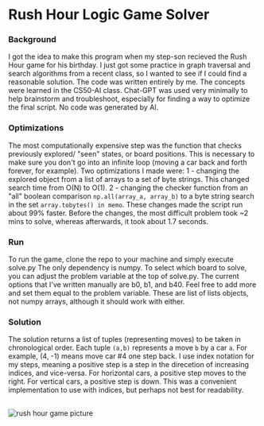 # Rush Hour Logic Game Solver

### Background
I got the idea to make this program when my step-son recieved the Rush Hour game for his birthday. I just got some practice in graph traversal and search algorithms from a recent class, so I wanted to see if I could find a reasonable solution.
The code was written entirely by me. The concepts were learned in the CS50-AI class.
Chat-GPT was used very minimally to help brainstorm and troubleshoot, especially for finding a way to optimize the final script. No code was generated by AI.

### Optimizations
The most computationally expensive step was the function that checks previously explored/ "seen" states, or board positions. This is necessary to make sure you don't go into an infinite loop (moving a car back and forth forever, for example).
Two optimizations I made were:
1 - changing the explored object from a list of arrays to a set of byte strings. This changed search time from O(N) to O(1).
2 - changing the checker function from an "all" boolean comparison `np.all(array_a, array_b)` to a byte string search in the set `array.tobytes() in memo`.
These changes made the script run about 99% faster. Before the changes, the most difficult problem took ~2 mins to solve, whereas afterwards, it took about 1.7 seconds. 

### Run
To run the game, clone the repo to your machine and simply execute solve.py
The only dependency is numpy. 
To select which board to solve, you can adjust the problem variable at the top of solve.py. The current options that I've written manually are b0, b1, and b40. Feel free to add more and set them equal to the problem variable. 
These are list of lists objects, not numpy arrays, although it should work with either. 

### Solution
The solution returns a list of tuples (representing moves) to be taken in chronological order. Each tuple  `(a,b)` represents a move `b` by a car `a`. For example, (4, -1) means move car #4 one step back. I use index notation for my steps, meaning a positive step is a step in the direcetion of increasing indices, and vice-versa. For horizontal cars, a positive step moves to the right. For vertical cars, a positive step is down. This was a convenient implementation to use with indices, but perhaps not best for readability. 
## 
![rush hour game picture](https://www.safariltd.com/cdn/shop/products/rush-hour-traffic-jam-logic-game-942258.webp?v=1698371033&width=1200)
